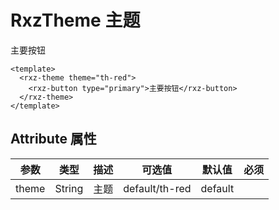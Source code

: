 # RxzTheme 主题

<rxz-theme theme="th-red">
  <rxz-button type="primary">主要按钮</rxz-button>
</rxz-theme>

``` vue
<template>
  <rxz-theme theme="th-red">
    <rxz-button type="primary">主要按钮</rxz-button>
  </rxz-theme>
</template>
```

## Attribute 属性

| 参数    | 类型    | 描述           | 可选值     | 默认值     | 必须 |
| ------- | ------- | -------------- | ---------- | ---------- | ---- |
| theme    | String  | 主题       | default/th-red         | default    |      |

